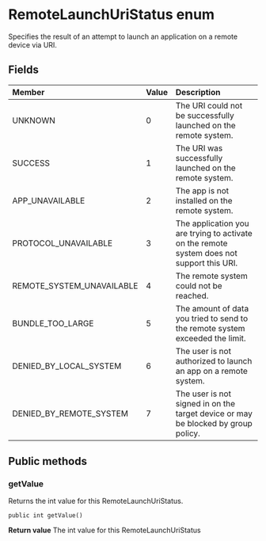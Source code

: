 # RemoteLaunchUriStatus enum
Specifies the result of an attempt to launch an application on a remote device via URI.

## Fields

|Member   |Value   |Description   |
|:--------|:-------|:-------------|
|UNKNOWN|0|The URI could not be successfully launched on the remote system.|
|SUCCESS|1|The URI was successfully launched on the remote system.|
|APP_UNAVAILABLE|2|The app is not installed on the remote system.|
|PROTOCOL_UNAVAILABLE|3|The application you are trying to activate on the remote system does not support this URI.|
|REMOTE_SYSTEM_UNAVAILABLE|4|The remote system could not be reached.|
|BUNDLE_TOO_LARGE|5|The amount of data you tried to send to the remote system exceeded the limit.|
|DENIED_BY_LOCAL_SYSTEM|6|The user is not authorized to launch an app on a remote system.|
|DENIED_BY_REMOTE_SYSTEM|7|The user is not signed in on the target device or may be blocked by group policy.|

## Public methods

### getValue
Returns the int value for this RemoteLaunchUriStatus.

`public int getValue()`

**Return value**
The int value for this RemoteLaunchUriStatus

